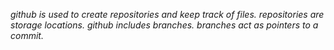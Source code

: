 *github is used to create *repositories* and keep track of files.*
*repositories are storage locations.*
*github includes branches.*
*branches act as pointers to a commit.*
